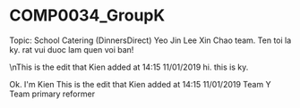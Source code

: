 # COMP0034_GroupK
Topic: School Catering (DinnersDirect)
Yeo Jin Lee
Xin Chao team. 
Ten toi la ky. rat vui duoc lam quen voi ban!

\nThis is the edit that Kien added at 14:15 11/01/2019
hi. this is ky.

Ok. I'm Kien
This is the edit that Kien added at 14:15 11/01/2019
Team Y
Team primary reformer
